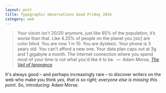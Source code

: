 ```yaml
---
layout: post
title: Typographic observations Good Friday 2016
category: web
---
```


> Your vision isn't 20/20 anymore, just like 65% of the population, it’s worse than that. Like 4.25% of people on the planet you [<i>sic</i>] are color blind. You are now 1 in 10. You are dyslexic. Your phone is 3 years old. You can't afford a new one. Your data plan caps out at 3g and 1 gigabyte a month. The internet connection where you spend most of your time is not what you'd like it to be. &thinsp;&#8212;&thinsp; Adam Morse, <cite>[The Veil of Ignorance](http://mrmrs.io/writing/2016/03/23/the-veil-of-ignorance/)</cite>

It's always good &#8211; and perhaps increasingly rare &#8211; to discover writers on the web who make you think <i>yes, that is so right; everyone else is missing this point</i>. So, introducing: Adam Morse.
